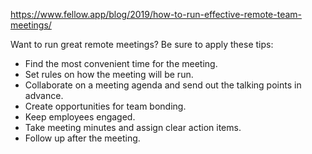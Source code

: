 https://www.fellow.app/blog/2019/how-to-run-effective-remote-team-meetings/

Want to run great remote meetings? Be sure to apply these tips:

- Find the most convenient time for the meeting.
- Set rules on how the meeting will be run.
- Collaborate on a meeting agenda and send out the talking points in advance.
- Create opportunities for team bonding.
- Keep employees engaged.
- Take meeting minutes and assign clear action items.
- Follow up after the meeting.
